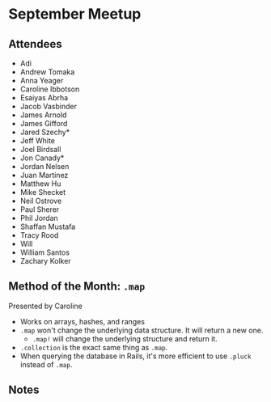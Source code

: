 # September Meetup

## Attendees

* Adi
* Andrew Tomaka
* Anna Yeager
* Caroline Ibbotson
* Esaiyas Abrha
* Jacob Vasbinder
* James Arnold
* James Gifford
* Jared Szechy\*
* Jeff White
* Joel Birdsall
* Jon Canady\*
* Jordan Nelsen
* Juan Martinez
* Matthew Hu
* Mike Shecket
* Neil Ostrove
* Paul Sherer
* Phil Jordan
* Shaffan Mustafa
* Tracy Rood
* Will
* William Santos
* Zachary Kolker

## Method of the Month: `.map`

Presented by Caroline

* Works on arrays, hashes, and ranges
* `.map` won't change the underlying data structure. It will return a new one.
  * `.map!` will change the underlying structure and return it.
* `.collection` is the exact same thing as `.map`.
* When querying the database in Rails, it's more efficient to use `.pluck` instead of `.map`.

## Notes

### 

